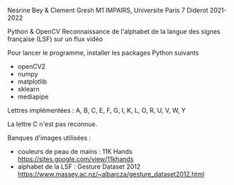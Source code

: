 Nesrine Bey & Clement Gresh
M1 IMPAIRS, Universite Paris 7 Diderot
2021-2022

Python & OpenCV
Reconnaissance de l'alphabet de la langue des signes française (LSF) sur un flux vidéo

Pour lancer le programme, installer les packages Python suivants
- openCV2
- numpy
- matplotlib
- sklearn
- mediapipe

Lettres implémentées :
A, B, C, E, F, G, I, K, L, O, R, U, V, W, Y

La lettre C n'est pas reconnue.

Banques d'images utilisées :
- couleurs de peau de mains : 11K Hands https://sites.google.com/view/11khands
- alphabet de la LSF : Gesture Dataset 2012 https://www.massey.ac.nz/~albarcza/gesture_dataset2012.html